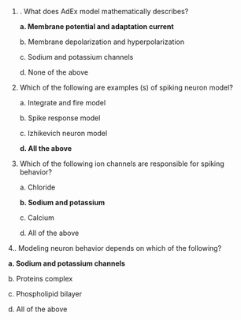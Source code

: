  1. .	What does AdEx model mathematically describes?

       **a. Membrane potential and adaptation current**

       b. Membrane depolarization and hyperpolarization

       c. Sodium and potassium channels

       d. None of the above

 2. Which of the following are examples (s) of spiking neuron model?

    a. Integrate and fire model

    b. Spike response model

    c. Izhikevich neuron model

    **d. All the above**

 3. Which of the following ion channels are responsible for spiking
    behavior?

    a. Chloride

    **b. Sodium and potassium**

    c. Calcium

    d. All of the above

4.. Modeling neuron behavior depends on which of the following?

   **a. Sodium and potassium channels**

   b. Proteins complex

   c. Phospholipid bilayer

   d. All of the above